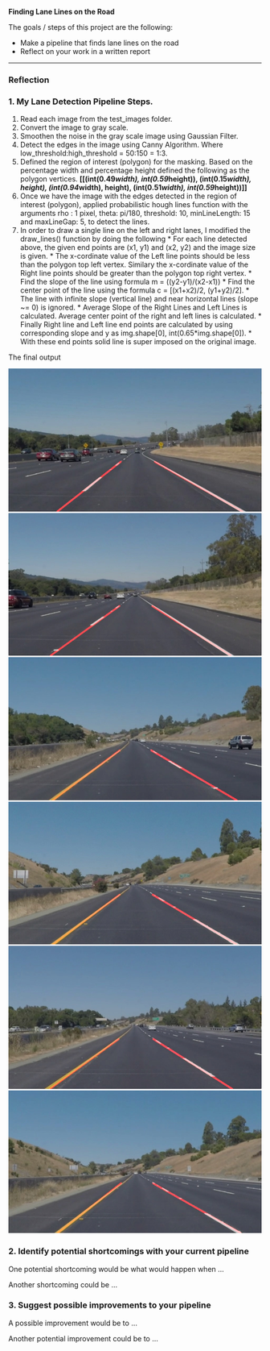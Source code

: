 
**Finding Lane Lines on the Road**

The goals / steps of this project are the following:
* Make a pipeline that finds lane lines on the road
* Reflect on your work in a written report


[//]: # (Image References)

[image1]: ./test_images/output_solidWhiteCurve.jpg "solidWhiteCurve"
[image2]: ./test_images/output_solidWhiteRight.jpg "solidWhiteRight"
[image3]: ./test_images/output_solidYellowCurve.jpg "solidYellowCurve"
[image4]: ./test_images/output_solidYellowCurve2.jpg "solidYellowCurve2"
[image5]: ./test_images/output_solidYellowLeft.jpg "solidYellowLeft"
[image6]: ./test_images/output_whiteCarLaneSwitch.jpg "whiteCarLaneSwitch"
---

### Reflection

### 1. My Lane Detection Pipeline Steps.
1.  Read each image from the test_images folder.
2.  Convert the image to gray scale.
3.  Smoothen the noise in the gray scale image using Gaussian Filter.
4.  Detect the edges in the image using Canny Algorithm. Where low_threshold:high_threshold = 50:150 = 1:3.
5.  Defined the region of interest (polygon) for the masking. Based on the percentage width and percentage height defined the following as the polygon vertices. 
			**[[(int(0.49*width), int(0.59*height)), (int(0.15*width), height), (int(0.94*width), height), (int(0.51*width), int(0.59*height))]]**
6.  Once we have the image with the edges detected in the region of interest (polygon), applied probabilistic hough lines function with the arguments rho : 1 pixel, theta: pi/180, threshold: 10, minLineLength: 15 and maxLineGap: 5, to detect the lines.
7.  In order to draw a single line on the left and right lanes, I modified the draw_lines() function by doing the following
		* 			  For each line detected above, the given end points are (x1, y1) and (x2, y2)  and the image size is given.
		* 			  The x-cordinate value of the Left line points should be less than the polygon top left vertex. Similary the x-cordinate value of the Right line points should be greater than the polygon top right vertex.
		* 			  Find the slope of the line using formula m = ((y2-y1)/(x2-x1))
		* 			  Find the center point of the line using the formula c = [(x1+x2)/2, (y1+y2)/2].
		* 			  The line with infinite slope (vertical line) and near horizontal lines (slope ~= 0) is ignored.
		* 			  Average Slope of the Right Lines and Left Lines is calculated. Average center point of the right and left lines is calculated.
		* 			  Finally Right line and Left line end points are calculated by using corresponding slope and y as img.shape[0], int(0.65*img.shape[0]).
		* 			  With these end points solid line is super imposed on the original image.

The final output
    
![alt text][image1]
![alt text][image2]
![alt text][image3]
![alt text][image4]
![alt text][image5]
![alt text][image6]


### 2. Identify potential shortcomings with your current pipeline


One potential shortcoming would be what would happen when ... 

Another shortcoming could be ...


### 3. Suggest possible improvements to your pipeline

A possible improvement would be to ...

Another potential improvement could be to ...